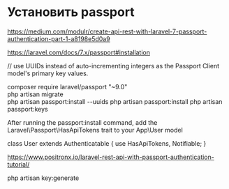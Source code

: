 # Установить passport

https://medium.com/modulr/create-api-rest-with-laravel-7-passport-authentication-part-1-a8198e5d0a9

https://laravel.com/docs/7.x/passport#installation

// use UUIDs instead of auto-incrementing integers as the Passport Client model's primary key values.

composer require laravel/passport "~9.0"  
php artisan migrate  
php artisan passport:install --uuids
php artisan passport:install
php artisan passport:keys

After running the passport:install command, add the Laravel\Passport\HasApiTokens trait to your App\User model

class User extends Authenticatable
{
use HasApiTokens, Notifiable;
}

https://www.positronx.io/laravel-rest-api-with-passport-authentication-tutorial/

php artisan key:generate
